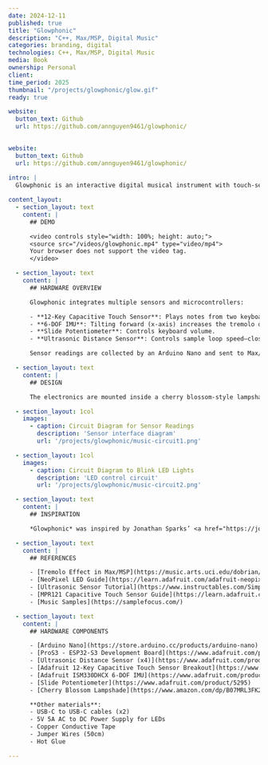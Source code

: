 ```yaml
---
date: 2024-12-11
published: true
title: "Glowphonic"
description: "C++, Max/MSP, Digital Music"
categories: branding, digital
technologies: C++, Max/MSP, Digital Music
media: Book
ownership: Personal
client:
time_period: 2025
thumbnail: "/projects/glowphonic/glow.gif"
ready: true

website:
  button_text: Github
  url: https://github.com/annguyen9461/glowphonic/
  

website:
  button_text: Github
  url: https://github.com/annguyen9461/glowphonic/
  
intro: |
  Glowphonic is an interactive digital musical instrument with touch-sensitive petals for playing notes and a 6-DOF IMU that modulates tremolo. It features responsive lighting that blinks to touch or audio amplitude, with sensor data sent to Max/MSP and synchronized visuals controlled by an ESP32.

content_layout:
  - section_layout: text  
    content: |
      ## DEMO

      <video controls style="width: 100%; height: auto;">
      <source src="/videos/glowphonic.mp4" type="video/mp4">
      Your browser does not support the video tag.
      </video>

  - section_layout: text
    content: |
      ## HARDWARE OVERVIEW

      Glowphonic integrates multiple sensors and microcontrollers:

      - **12-Key Capacitive Touch Sensor**: Plays notes from two keyboards via Max/MSP.
      - **6-DOF IMU**: Tilting forward (x-axis) increases the tremolo of an audio sample.
      - **Slide Potentiometer**: Controls keyboard volume.
      - **Ultrasonic Distance Sensor**: Controls sample loop speed—closer distances loop faster.

      Sensor readings are collected by an Arduino Nano and sent to Max/MSP over serial USB. Max interprets this data and sends visual triggers—such as note activations or amplitude spikes—via a second serial connection to an ESP32-S3. The ESP32-S3 controls a NeoPixel LED strip, blinking in response to these events to create synchronized light feedback.

  - section_layout: text
    content: |
      ## DESIGN

      The electronics are mounted inside a cherry blossom-style lampshade. The touch wires extend to the petals using conductive tape, turning them into large capacitive surfaces. The distance sensor is mounted at the top to remain unobstructed.

  - section_layout: 1col
    images:
      - caption: Circuit Diagram for Sensor Readings
        description: 'Sensor interface diagram'
        url: '/projects/glowphonic/music-circuit1.png'

  - section_layout: 1col
    images:
      - caption: Circuit Diagram to Blink LED Lights
        description: 'LED control circuit'
        url: '/projects/glowphonic/music-circuit2.png'

  - section_layout: text
    content: |
      ## INSPIRATION

      *Glowphonic* was inspired by Jonathan Sparks’ <a href="https://jonathansparks.com/nomis/" target="blank">*Nomis*</a>, winner of the 2015 Guthman People's Choice Award, which produced melodies and layered glowing loops via gesture and light.

  - section_layout: text
    content: |
      ## REFERENCES

      - [Tremolo Effect in Max/MSP](https://music.arts.uci.edu/dobrian/maxcookbook/tremolo-effect-sound-file)
      - [NeoPixel LED Guide](https://learn.adafruit.com/adafruit-neopixel-uberguide/basic-connections)
      - [Ultrasonic Sensor Tutorial](https://www.instructables.com/Simple-Arduino-and-HC-SR04-Example/)
      - [MPR121 Capacitive Touch Sensor Guide](https://learn.adafruit.com/adafruit-mpr121-12-key-capacitive-touch-sensor-breakout-tutorial)
      - [Music Samples](https://samplefocus.com/)

  - section_layout: text
    content: |
      ## HARDWARE COMPONENTS

      - [Arduino Nano](https://store.arduino.cc/products/arduino-nano)
      - [ProS3 - ESP32-S3 Development Board](https://www.adafruit.com/product/5401)
      - [Ultrasonic Distance Sensor (x4)](https://www.adafruit.com/product/4019)
      - [Adafruit 12-Key Capacitive Touch Sensor Breakout](https://www.adafruit.com/product/1982)
      - [Adafruit ISM330DHCX 6-DOF IMU](https://www.adafruit.com/product/4502)
      - [Slide Potentiometer](https://www.adafruit.com/product/5295)
      - [Cherry Blossom Lampshade](https://www.amazon.com/dp/B07MRL3FK2)

      **Other materials**:
      - USB-C to USB-C cables (x2)
      - 5V 5A AC to DC Power Supply for LEDs
      - Copper Conductive Tape
      - Jumper Wires (50cm)
      - Hot Glue

---
```


